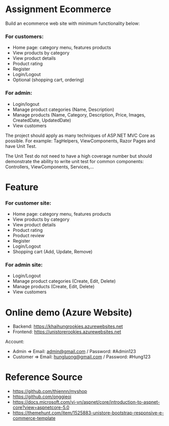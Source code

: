 # Assignment Ecommerce

Build an ecommerce web site with minimum functionality below:

### For customers:
-	Home page: category menu, features products
-	View products by category
-	View product details
-	Product rating
-	Register
-	Login/Logout
-	Optional (shopping cart, ordering)

### For admin:
-	Login/logout
-	Manage product categories (Name, Description)
-	Manage products (Name, Category, Description, Price, Images, CreatedDate, UpdatedDate)
-	View customers

The project should apply as many techniques of ASP.NET MVC Core as possible. For example: TagHelpers, ViewComponents, Razor Pages and have Unit Test.

The Unit Test do not need to have a high coverage number but should demonstrate the ability to write unit test for common components: Controllers, ViewComponents, Services,…

# Feature

### For customer site:
- Home page: category menu, features products
- View products by category
-	View product details
-	Product rating
-	Product review
-	Register
-	Login/Logout
- Shopping cart (Add, Update, Remove)

### For admin site:
- Login/Logout
- Manage product categories (Create, Edit, Delete)
- Manage products (Create, Edit, Delete)
- View customers

# Online demo (Azure Website)
- Backend: https://khaihungrookies.azurewebsites.net
- Frontend: https://unistorerookies.azurewebsites.net

Account:
- Admin => Email: admin@gmail.com / Password: #Admin123
- Customer => Email: hungluong@gmail.com / Password: #Hung123

# Reference Source
- https://github.com/thiennn/myshop
- https://github.com/onggieoi
- https://docs.microsoft.com/vi-vn/aspnet/core/introduction-to-aspnet-core?view=aspnetcore-5.0
- https://themehunt.com/item/1525883-unistore-bootstrap-responsive-e-commerce-template
